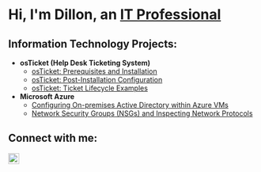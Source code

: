 <h1>Hi, I'm Dillon, an <a href="https://linkedin.com/in/dilloncorbett">IT Professional</a></h1>

<h2> Information Technology Projects:</h2>

- <b>osTicket (Help Desk Ticketing System)</b>
  - [osTicket: Prerequisites and Installation](https://github.com/noles498/osticket-prereqs)
  - [osTicket: Post-Installation Configuration](https://github.com/noles498/post-install-config)
  - [osTicket: Ticket Lifecycle Examples](https://github.com/noles498/ticket-lifecycle)
- <b>Microsoft Azure</b>
  - [Configuring On-premises Active Directory within Azure VMs](https://github.com/noles498/configure-ad)
  - [Network Security Groups (NSGs) and Inspecting Network Protocols](https://github.com/noles498/azure-network-protocols)

<h2>Connect with me:</h2>

[<img align="left" alt="Dillon | LinkedIn" width="22px" src="https://cdn.jsdelivr.net/npm/simple-icons@v3/icons/linkedin.svg" />][linkedin]

[linkedin]: https://linkedin.com/in/dilloncorbett
